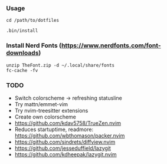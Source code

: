 ### Usage
```
cd /path/to/dotfiles

.bin/install
```

### Install Nerd Fonts (https://www.nerdfonts.com/font-downloads)
```
unzip TheFont.zip -d ~/.local/share/fonts
fc-cache -fv
```

### TODO
- Switch colorscheme -> refreshing statusline
- Try mattn/emmet-vim
- Try nvim-treesitter extensions
- Create own colorscheme
- https://github.com/kdav5758/TrueZen.nvim
- Reduces startuptime, readmore: https://github.com/wbthomason/packer.nvim
- https://github.com/sindrets/diffview.nvim
- https://github.com/jesseduffield/lazygit
- https://github.com/kdheepak/lazygit.nvim
